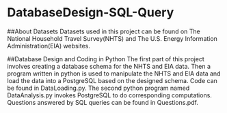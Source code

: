 # DatabaseDesign-SQL-Query

##About Datasets
Datasets used in this project can be found on The National Household Travel Survey(NHTS) and The U.S. Energy Information Administration(EIA) websites.

##Database Design and Coding in Python
The first part of this project involves creating a database schema for the NHTS and EIA data. 
Then a program written in python is used to manipulate the NHTS and EIA data and load the data into a PostgreSQL based on the designed schema. Code can be found in DataLoading.py.
The second python program named DataAnalysis.py invokes PostgreSQL to do corresponding computations.
Questions answered by SQL queries can be found in Questions.pdf.

